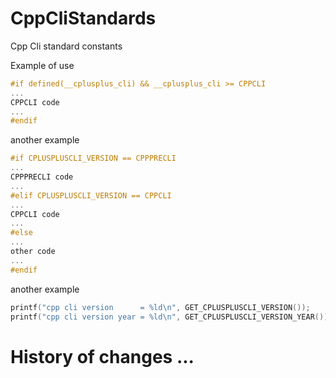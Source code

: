 # CppCliStandards
Cpp Cli standard constants

Example of use

```c
#if defined(__cplusplus_cli) && __cplusplus_cli >= CPPCLI
...
CPPCLI code
...
#endif
```

another example

```c
#if CPLUSPLUSCLI_VERSION == CPPPRECLI
...
CPPPRECLI code
...
#elif CPLUSPLUSCLI_VERSION == CPPCLI
...
CPPCLI code
...
#else
...
other code
...
#endif
```

another example

```c
printf("cpp cli version      = %ld\n", GET_CPLUSPLUSCLI_VERSION());
printf("cpp cli version year = %ld\n", GET_CPLUSPLUSCLI_VERSION_YEAR());
```


# History of changes ...
